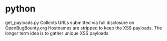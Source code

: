 # python
get_payloads.py
  Collects URLs submitted via full disclosure on OpenBugBounty.org
  Hostnames are stripped to keep the XSS payloads.
  The longer term idea is to gather unique XSS payloads. 
